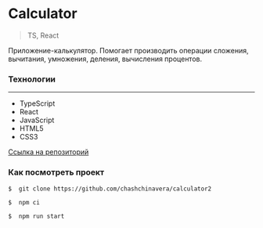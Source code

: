 # **Calculator**
> TS, React

Приложение-калькулятор. Помогает производить операции сложения, вычитания, умножения, деления, вычисления процентов.

### **Технологии**
***
* TypeScript
* React
* JavaScript
* HTML5
* CSS3


[Ссылка на репозиторий](https://github.com/chashchinavera/calculator2)  

### **Как посмотреть проект**
```
$  git clone https://github.com/chashchinavera/calculator2
```
```
$  npm ci
```
```
$  npm run start
```
